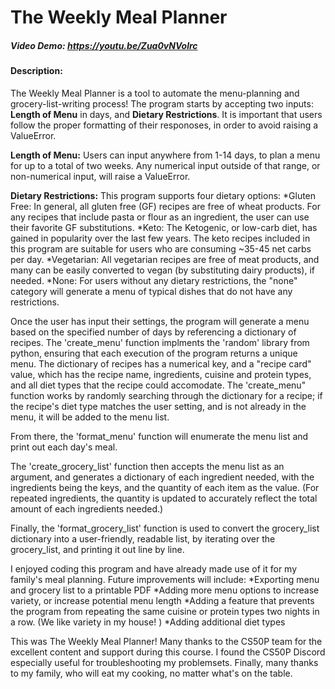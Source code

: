 # The Weekly Meal Planner
##### Video Demo: https://youtu.be/Zua0vNVolrc
#### Description:
The Weekly Meal Planner is a tool to automate the menu-planning and grocery-list-writing process! The program starts by accepting two inputs: **Length of Menu** in days, and **Dietary Restrictions**.  It is important that users follow the proper formatting of their responoses, in order to avoid raising a ValueError.

__Length of Menu:__ Users can input anywhere from 1-14 days, to plan a menu for up to a total of two weeks. Any numerical input outside of that range, or non-numerical input, will raise a ValueError.

**Dietary Restrictions:** This program supports four dietary options:
    *Gluten Free: In general, all gluten free (GF) recipes are free of wheat products. For any recipes that include pasta or flour as an ingredient, the user can use their favorite GF substitutions.
    *Keto: The Ketogenic, or low-carb diet, has gained in popularity over the last few years. The keto recipes included in this program are suitable for users who are consuming ~35-45 net carbs per day.
    *Vegetarian: All vegetarian recipes are free of meat products, and many can be easily converted to vegan (by substituting dairy products), if needed.
    *None: For users without any dietary restrictions, the "none" category will generate a menu of typical dishes that do not have any restrictions.

Once the user has input their settings, the program will generate a menu based on the specified number of days by referencing a dictionary of recipes. The 'create_menu' function implments the 'random' library from python, ensuring that each execution of the program returns a unique menu. The dictionary of recipes has a numerical key, and a "recipe card" value, which has the recipe name, ingredients, cuisine and protein types, and all diet types that the recipe could accomodate. The 'create_menu" function works by randomly searching through the dictionary for a recipe; if the recipe's diet type matches the user setting, and is not already in the menu, it will be added to the menu list.

From there, the 'format_menu' function will enumerate the menu list and print out each day's meal.

The 'create_grocery_list' function then accepts the menu list as an argument, and generates a dictionary of each ingredient needed, with the ingredients being the keys, and the quantity of each item as the value. (For repeated ingredients, the quantity is updated to accurately reflect the total amount of each ingredients needed.)

Finally, the 'format_grocery_list' function is used to convert the grocery_list dictionary into a user-friendly, readable list, by iterating over the grocery_list, and printing it out line by line.

I enjoyed coding this program and have already made use of it for my family's meal planning. Future improvements will include:
    *Exporting menu and grocery list to a printable PDF
    *Adding more menu options to increase variety, or increase potential menu length
    *Adding a feature that prevents the program from repeating the same cuisine or protein types two nights in a row. (We like variety in my house! )
    *Adding additional diet types

This was The Weekly Meal Planner! Many thanks to the CS50P team for the excellent content and support during this course. I found the CS50P Discord especially useful for troubleshooting my problemsets. Finally, many thanks to my family, who will eat my cooking, no matter what's on the table. 

